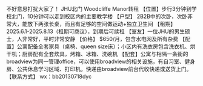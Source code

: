 不好意思打扰大家了！
JHU北门 Woodcliffe Manor转租
【位置】步行3分钟到学校北门，10分钟可以走到校区内的主要教学楼
【户型】 2B2B中的次卧，次卧非常大，能放下两张长桌，而且有足够的空间做运动+独立卫生间
【租期】2025.6.1-2025.8.13（租期可商议），到期后可续租
【室友】一位JHU的男生硕士，人非常好，平时非常安静
【价格】 $650/月，包含水电网及所有杂费
【配置】公寓配备全套家具（桌椅、queen size床）；小区内有洗衣房包含洗衣机、烘干机；厨房配有全套炊具，烤箱、冰箱、洗碗机
【配套】公寓与相隔一条街的broadview为同一管理office，可以使用broadview的相关设施，有自习室、健身房、公共休息学习区域、打印机。快递由broadview前台代收快递或送货上门。
【联系方式】 wx：bb20130718dyc